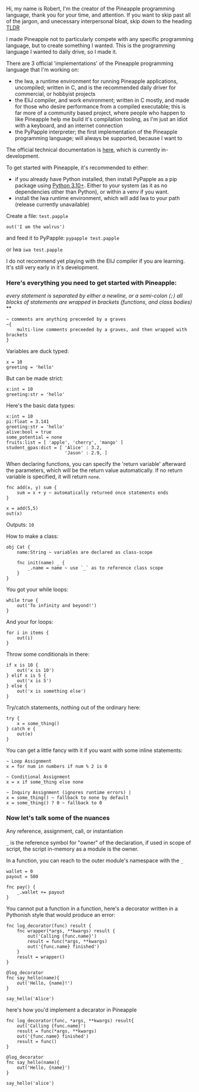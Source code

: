 Hi, my name is Robert, I'm the creator of the Pineapple programming language, thank you for your time, and attention. If you want to skip past all of the jargon, and unecessary interpersonal bloat, skip down to the heading [TLDR](#tldr)

I made Pineapple not to particularly compete with any specific programming language, but to create something I wanted. This is the programming language I wanted to daily drive, so I made it.

There are 3 official 'implementations' of the Pineapple programming language that I'm working on:
 - the Iwa, a runtime environment for running Pineapple applications, uncompiled; written in C, and is the recommended daily driver for commercial, or hobbyist projects
 - the EliJ compiler, and work environment; written in C mostly, and made for those who desire performance from a compiled executable; this is far more of a community based project, where people who happen to like Pineapple help me build it's compilation tooling, as I'm just an idiot with a keyboard, and an internet connection
 - the PyPapple interpreter; the first implementation of the Pineapple programming language; will always be supported, because I want to

The official technical documentation is [here](pineapple-lang.github.io/pineapple), which is currently in-development.

To get started with Pineapple, it's recommended to either:
 - if you already have Python installed, then install PyPapple as a pip package using [Python 3.10+](https://www.python.org/downloads/). Either to your system (as it as no dependencies other than Python), or within a venv if you want.
 - install the Iwa runtime environment, which will add Iwa to your path (release currently unavailable)


Create a file:
`test.papple`
```
out('I am the walrus')
```

and feed it to PyPapple:
`pypapple test.papple`

or Iwa
`iwa test.papple`


I do not recommend yet playing with the EliJ compiler if you are learning. It's still very early in it's development.


### Here's everything you need to get started with Pineapple:

*every statement is separated by either a newline, or a semi-colon (`;`)*
*all blocks of statements are wrapped in brackets (functions, and class bodies)*
**

```pineapple
~ comments are anything preceeded by a graves
~{
    multi-line comments preceeded by a graves, and then wrapped with brackets
}
```

Variables are duck typed:
```pineapple
x = 10
greeting = 'hello'
```

But can be made strict:
```pineapple
x:int = 10
greeting:str = 'hello'
```

Here's the basic data types:
```pineapple
x:int = 10
pi:float = 3.141
greeting:str = 'hello'
alive:bool = true
some_potential = none
fruits:list = [ 'apple', 'cherry', 'mango' ]
student_gpas:dict = [ 'Alice' : 3.2,
                      'Jason' : 2.9, ]
```


When declaring functions, you can specify the 'return variable' afterward the parameters, which will be the return value automatically. If no return variable is specified, it will return `none`.
```pineapple
fnc add(x, y) sum {
    sum = x + y ~ automatically returned once statements ends
}

x = add(5,5)
out(x)
```
Outputs: `10`


How to make a class:
```pineapple
obj Cat {
	name:String ~ variables are declared as class-scope
	
	fnc init(name) _ {
		_.name = name ~ use `_` as to reference class scope
	}
}
```

You got your while loops:
```pineapple
while true {
    out('To infinity and beyond!')
}
```

And your for loops:
```pineapple
for i in items {
    out(i)
}
```

Throw some conditionals in there:
```pineapple
if x is 10 {
	out('x is 10')
} elif x is 5 {
	out('x is 5')
} else {
	out('x is something else')
}
```


Try/catch statements, nothing out of the ordinary here:
```pineapple
try {
	x = some_thing()
} catch e {
	out(e)
}
```


You can get a little fancy with it if you want with some inline statements:
```
~ Loop Assignment
x = for num in numbers if num % 2 is 0

~ Conditional Assignment
x = x if some_thing else none

~ Inquiry Assignment (ignores runtime errors) |
x = some_thing() ~ fallback to none by default
x = some_thing() ? 0 ~ fallback to 0
```


### Now let's talk some of the nuances
Any reference, assignment, call, or instantiation

`_` is the reference symbol for "owner" of the declaration, if used in scope of script, the script in-memory as a module is the owner.

In a function, you can reach to the outer module's namespace with the `_`
```pineapple
wallet = 0
payout = 500

fnc pay() {
    _.wallet += payout
}
```

You cannot put a function in a function, here's a decorator written in a Pythonish style that would produce an error:
```pineapple
fnc log_decorator(func) result {
    fnc wrapper(*args, **kwargs) result {
        out('Calling {func.name}')
        result = func(*args, **kwargs)
        out('{func.name} finished')
    }
    result = wrapper()
}

@log_decorator
fnc say_hello(name){
    out('Hello, {name}!')
}

say_hello('Alice')
```

here's how you'd implement a decarator in Pineapple
```
fnc log_decorator(func, *args, **kwargs) result{
    out('Calling {func.name}')
    result = func(*args, **kwargs)
    out('{func.name} finished')
    result = func()
}

@log_decorator
fnc say_hello(name){
    out('Hello, {name}')
}

say_hello('alice')
```